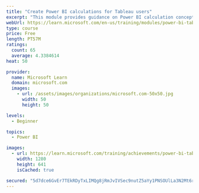 ```yaml
---
title: "Create Power BI calculations for Tableau users"
excerpt: "This module provides guidance on Power BI calculation concepts, and how to create and edit calculations."
webUrl: https://learn.microsoft.com/en-us/training/modules/power-bi-tableau-calculations/
type: course
price: Free
length: PT57M
ratings:
  count: 65
  average: 4.3384614
heat: 50

provider:
  name: Microsoft Learn
  domain: microsoft.com
  images:
    - url: /assets/images/organizations/microsoft.com-50x50.jpg
      width: 50
      height: 50

levels:
  - Beginner

topics:
  - Power BI

images:
  - url: https://learn.microsoft.com/training/achievements/power-bi-tableau-calculations-social.png
    width: 1280
    height: 641
    isCached: true

secured: "5d7dce6GvEr7TEkRDyTxLIMQg8jRmJvIVSec9nutZ5aYy1PNSOUlLa3N2Mt6rFp6+k/0RAKPbin8B7++z3GwvyW/NQTxH9ReSL1u2RNcZlvb/YIjtT4EIdVBHDR8L2rzAu+EzCIL1vvFjWZhA0d6VCrrXFVrgklWh6et9EJe/JJ7hzM/Q6FoT0s8JZVQC+J3FtZPDESTHZFN+nfN3FU7O78tQTgJWnKfg7wqU+iyG0oLRqXdXUDBNJsfub4idnE/AVCPd79Dv81AA7aOfl3arBd2V9nJZ5OxRPwuWFrE6Vm5YLy+Y0hepclb0CWplvwnaR+d9RN2JIVJxME8maLSXBAEHUrsQpi1XEptRGiC3KDWHGMc+dyhAP6PkvuAk0Iwi5aRcWOWUUggf39QMwtDOZq1KHXv66cpWQzpEIuENlE=;9k6BDsa1HF7by0tMiyxIKw=="
---
```


